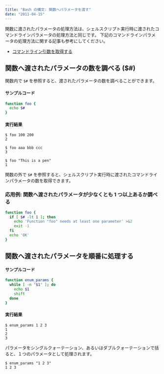 ```yaml
---
title: "Bash の構文: 関数へパラメータを渡す"
date: "2011-04-15"
---
```


関数に渡されたパラメータの処理方法は、シェルスクリプト実行時に渡されたコマンドラインパラメータの処理方法と同じです。
下記のコマンドラインパラメータの処理方法に関する記事も参考にしてください。

* [コマンドライン引数を取得する](../startup/command-line-params.html)


関数へ渡されたパラメータの数を調べる ($#)
----

関数内で `$#` を参照すると、渡されたパラメータの数を調べることができます。

#### サンプルコード

```bash
function foo {
  echo $#
}
```

#### 実行結果

```
$ foo 100 200
2

$ foo aaa bbb ccc
3

$ foo "This is a pen"
1
```

<div class="note">
関数の外で <code>$#</code> を参照すると、シェルスクリプト実行時に渡されたコマンドラインパラメータの数を取得できます。
</div>

### 応用例: 関数へ渡されたパラメータが少なくとも 1 つ以上あるか調べる

```bash
function foo {
  if [ $# -lt 1 ]; then
    echo 'Function "foo" needs at least one parameter' >&2
    exit -1
  fi
  echo 'OK'
}
```


関数へ渡されたパラメータを順番に処理する
----

#### サンプルコード

```bash
function enum_params {
  while [ -n "$1" ]; do
    echo $1
    shift
  done
}
```

#### 実行結果

```
$ enum_params 1 2 3
1
2
3
```

パラメータをシングルクォーテーション、あるいはダブルクォーテーションで括ると、１つのパラメータとして処理されます。

```
$ enum_params "1 2 3"
1 2 3
```

